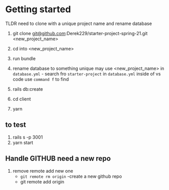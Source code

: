 # Getting started
TLDR need to clone with a unique project name and rename database

1. git clone git@github.com:Derek229/starter-project-spring-21.git <new_project_name>

2. cd  into <new_project_name>

3. run bundle 

4. rename database to something unique may use <new_project_name> in `database.yml` - search fro `starter-project` in `database.yml`  inside of vs code use `command f` to find 

5. rails db:create
6. cd client
7. yarn

## to test 
1. rails s -p 3001
2. yarn start

## Handle GITHUB  need a new repo
 1. remove remote add new one 
    - `git remote rm origin`
    -create a new github repo
    - git remote add origin <ssh link to repo>
